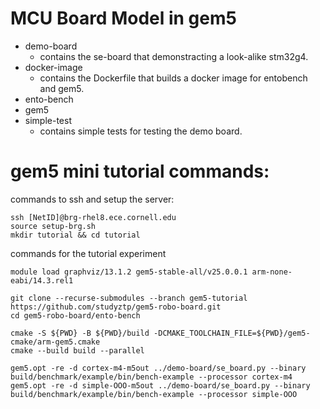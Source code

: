 # MCU Board Model in gem5

- demo-board
  - contains the se-board that demonstracting a look-alike stm32g4.
- docker-image
  - contains the Dockerfile that builds a docker image for entobench and gem5.
- ento-bench
- gem5
- simple-test
  - contains simple tests for testing the demo board.

# gem5 mini tutorial commands:
commands to ssh and setup the server:
```
ssh [NetID]@brg-rhel8.ece.cornell.edu
source setup-brg.sh
mkdir tutorial && cd tutorial
```
commands for the tutorial experiment
```
module load graphviz/13.1.2 gem5-stable-all/v25.0.0.1 arm-none-eabi/14.3.rel1 

git clone --recurse-submodules --branch gem5-tutorial https://github.com/studyztp/gem5-robo-board.git 
cd gem5-robo-board/ento-bench

cmake -S ${PWD} -B ${PWD}/build -DCMAKE_TOOLCHAIN_FILE=${PWD}/gem5-cmake/arm-gem5.cmake 
cmake --build build --parallel

gem5.opt -re -d cortex-m4-m5out ../demo-board/se_board.py --binary build/benchmark/example/bin/bench-example --processor cortex-m4
gem5.opt -re -d simple-OOO-m5out ../demo-board/se_board.py --binary build/benchmark/example/bin/bench-example --processor simple-OOO
``` 
